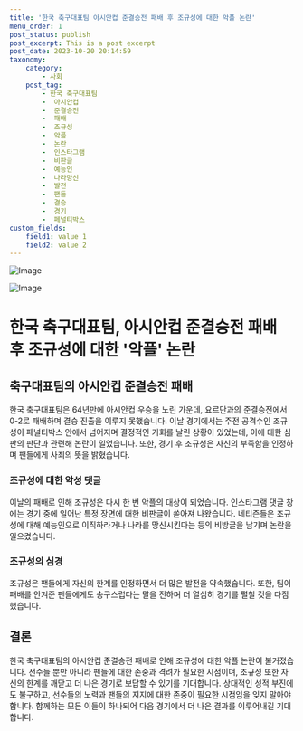 ```yaml
---
title: '한국 축구대표팀 아시안컵 준결승전 패배 후 조규성에 대한 악플 논란'
menu_order: 1
post_status: publish
post_excerpt: This is a post excerpt
post_date: 2023-10-20 20:14:59
taxonomy:
    category:
        - 사회
    post_tag:
        - 한국 축구대표팀
        -  아시안컵
        -  준결승전
        -  패배
        -  조규성
        -  악플
        -  논란
        -  인스타그램
        -  비판글
        -  예능인
        -  나라망신
        -  발전
        -  팬들
        -  결승
        -  경기
        -  페널티박스
custom_fields:
    field1: value 1
    field2: value 2
---
```


![Image](https://imgnews.pstatic.net/image/009/2024/02/07/0005255723_001_20240207074801006.jpg?type=w647)

![Image](https://imgnews.pstatic.net/image/009/2024/02/07/0005255723_002_20240207074801044.jpeg?type=w647)

# 한국 축구대표팀, 아시안컵 준결승전 패배 후 조규성에 대한 '악플' 논란

## 축구대표팀의 아시안컵 준결승전 패배
한국 축구대표팀은 64년만에 아시안컵 우승을 노린 가운데, 요르단과의 준결승전에서 0-2로 패배하며 결승 진출을 이루지 못했습니다. 이날 경기에서는 주전 공격수인 조규성이 페널티박스 안에서 넘어지며 결정적인 기회를 날린 상황이 있었는데, 이에 대한 심판의 판단과 관련해 논란이 일었습니다. 또한, 경기 후 조규성은 자신의 부족함을 인정하며 팬들에게 사죄의 뜻을 밝혔습니다.

### 조규성에 대한 악성 댓글
이날의 패배로 인해 조규성은 다시 한 번 악플의 대상이 되었습니다. 인스타그램 댓글 창에는 경기 중에 일어난 특정 장면에 대한 비판글이 쏟아져 나왔습니다. 네티즌들은 조규성에 대해 예능인으로 이직하라거나 나라를 망신시킨다는 등의 비방글을 남기며 논란을 일으켰습니다.

### 조규성의 심경
조규성은 팬들에게 자신의 한계를 인정하면서 더 많은 발전을 약속했습니다. 또한, 팀이 패배를 안겨준 팬들에게도 송구스럽다는 말을 전하며 더 열심히 경기를 펼칠 것을 다짐했습니다.

## 결론
한국 축구대표팀의 아시안컵 준결승전 패배로 인해 조규성에 대한 악플 논란이 불거졌습니다. 선수들 뿐만 아니라 팬들에 대한 존중과 격려가 필요한 시점이며, 조규성 또한 자신의 한계를 깨닫고 더 나은 경기로 보답할 수 있기를 기대합니다. 상대적인 성적 부진에도 불구하고, 선수들의 노력과 팬들의 지지에 대한 존중이 필요한 시점임을 잊지 말아야 합니다. 함께하는 모든 이들이 하나되어 다음 경기에서 더 나은 결과를 이루어내길 기대합니다.
